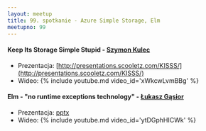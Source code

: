 ```yaml
---
layout: meetup
title: 99. spotkanie - Azure Simple Storage, Elm
meetupno: 99
---
```


#### Keep Its Storage Simple Stupid - [Szymon Kulec](https://twitter.com/skooletz)
* Prezentacja: [http://presentations.scooletz.com/KISSS/](http://presentations.scooletz.com/KISSS/)
* Wideo: {% include youtube.md video_id='xWkcwLvmBBg' %}

#### Elm - "no runtime exceptions technology" - [Łukasz Gąsior](https://twitter.com/lukaszgasior)
* Prezentacja: [pptx](/assets/Elm.pptx)
* Wideo: {% include youtube.md video_id='ytDGphHICWk' %}
